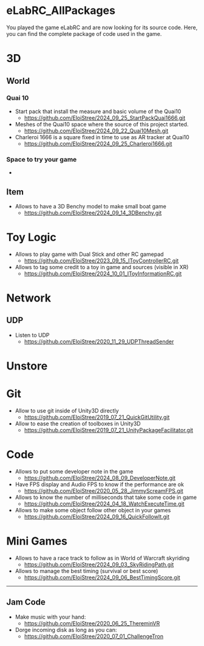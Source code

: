 # eLabRC_AllPackages
You played the game eLabRC and are now looking for its source code. Here, you can find the complete package of code used in the game.





# 3D

## World
### Quai 10
- Start pack that install the measure and basic volume of the Quai10
  - https://github.com/EloiStree/2024_09_25_StartPackQuai1666.git 
- Meshes of the Quai10 space where the source of this project started.
  - https://github.com/EloiStree/2024_09_22_Quai10Mesh.git  
- Charleroi 1666 is a square fixed in time to use as AR tracker at Quai10
  - https://github.com/EloiStree/2024_09_25_Charleroi1666.git 
### Space to try your game
- 
## Item
- Allows to have a 3D Benchy model to make small boat game
  - https://github.com/EloiStree/2024_09_14_3DBenchy.git

# Toy Logic
- Allows to play game with Dual Stick and other RC gamepad 
  - https://github.com/EloiStree/2023_09_15_IToyControllerRC.git
- Allows to tag some credit to a toy in game and sources (visible in XR)
  - https://github.com/EloiStree/2024_10_01_IToyInformationRC.git 

# Network

## UDP 
- Listen to UDP
  - https://github.com/EloiStree/2020_11_29_UDPThreadSender 

# Unstore


# Git 

- Allow to use git inside of Unity3D directly
  - https://github.com/EloiStree/2019_07_21_QuickGitUtility.git
- Allow to ease the creation of toolboxes in Unity3D
  - https://github.com/EloiStree/2019_07_21_UnityPackageFacilitator.git  


# Code
- Allows to put some developer note in the game
  - https://github.com/EloiStree/2024_08_09_DeveloperNote.git 
- Have FPS display and Audio FPS to know if the performance are ok
  - https://github.com/EloiStree/2020_05_28_JimmyScreamFPS.git 
- Allows to know the number of milliseconds that take some code in game
  - https://github.com/EloiStree/2024_04_18_WatchExecuteTime.git
- Allows to make some object follow other object in your games
  - https://github.com/EloiStree/2024_09_16_QuickFollowIt.git


# Mini Games
- Allows to have a race track to follow as in World of Warcraft skyriding
  - https://github.com/EloiStree/2024_09_03_SkyRidingPath.git
- Allows to manage the best timing (survival or best score)
  - https://github.com/EloiStree/2024_09_06_BestTimingScore.git 
 
------------

## Jam Code

- Make music with your hand:
  - https://github.com/EloiStree/2020_06_25_ThereminVR
- Dorge incoming disk as long as you can:
  - https://github.com/EloiStree/2020_07_01_ChallengeTron


